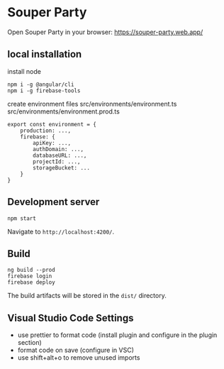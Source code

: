 # Souper Party

Open Souper Party in your browser: https://souper-party.web.app/

## local installation

install node

```
npm i -g @angular/cli
npm i -g firebase-tools
```

create environment files
src/environments/environment.ts
src/environments/environment.prod.ts

```
export const environment = {
    production: ...,
    firebase: {
        apiKey: ...,
        authDomain: ...,
        databaseURL: ...,
        projectId: ...,
        storageBucket: ...
    }
}
```

## Development server

```
npm start
```

Navigate to `http://localhost:4200/`.

## Build

```
ng build --prod
firebase login
firebase deploy
```

The build artifacts will be stored in the `dist/` directory.

## Visual Studio Code Settings

- use prettier to format code (install plugin and configure in the plugin section)
- format code on save (configure in VSC)
- use shift+alt+o to remove unused imports

